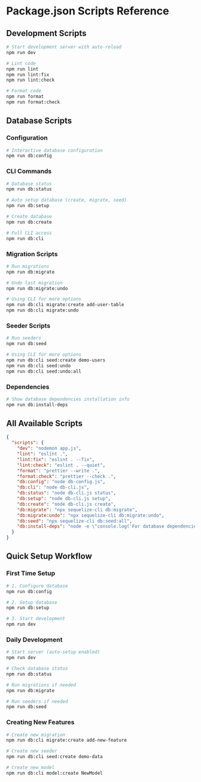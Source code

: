 # Package.json Scripts Reference

## Development Scripts

```bash
# Start development server with auto-reload
npm run dev

# Lint code
npm run lint
npm run lint:fix
npm run lint:check

# Format code
npm run format
npm run format:check
```

## Database Scripts

### Configuration

```bash
# Interactive database configuration
npm run db:config
```

### CLI Commands

```bash
# Database status
npm run db:status

# Auto setup database (create, migrate, seed)
npm run db:setup

# Create database
npm run db:create

# Full CLI access
npm run db:cli
```

### Migration Scripts

```bash
# Run migrations
npm run db:migrate

# Undo last migration
npm run db:migrate:undo

# Using CLI for more options
npm run db:cli migrate:create add-user-table
npm run db:cli migrate:undo
```

### Seeder Scripts

```bash
# Run seeders
npm run db:seed

# Using CLI for more options
npm run db:cli seed:create demo-users
npm run db:cli seed:undo
npm run db:cli seed:undo:all
```

### Dependencies

```bash
# Show database dependencies installation info
npm run db:install-deps
```

## All Available Scripts

```json
{
  "scripts": {
    "dev": "nodemon app.js",
    "lint": "eslint .",
    "lint:fix": "eslint . --fix",
    "lint:check": "eslint . --quiet",
    "format": "prettier --write .",
    "format:check": "prettier --check .",
    "db:config": "node db-config.js",
    "db:cli": "node db-cli.js",
    "db:status": "node db-cli.js status",
    "db:setup": "node db-cli.js setup",
    "db:create": "node db-cli.js create",
    "db:migrate": "npx sequelize-cli db:migrate",
    "db:migrate:undo": "npx sequelize-cli db:migrate:undo",
    "db:seed": "npx sequelize-cli db:seed:all",
    "db:install-deps": "node -e \"console.log('For database dependencies installation, run:\\n- Linux/Mac: ./install-db-deps.sh\\n- Windows: ./install-db-deps.ps1')\""
  }
}
```

## Quick Setup Workflow

### First Time Setup

```bash
# 1. Configure database
npm run db:config

# 2. Setup database
npm run db:setup

# 3. Start development
npm run dev
```

### Daily Development

```bash
# Start server (auto-setup enabled)
npm run dev

# Check database status
npm run db:status

# Run migrations if needed
npm run db:migrate

# Run seeders if needed
npm run db:seed
```

### Creating New Features

```bash
# Create new migration
npm run db:cli migrate:create add-new-feature

# Create new seeder
npm run db:cli seed:create demo-data

# Create new model
npm run db:cli model:create NewModel
```
